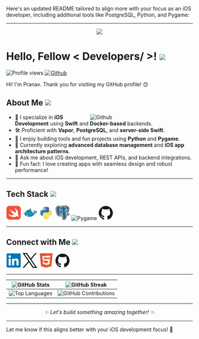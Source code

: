 Here's an updated README tailored to align more with your focus as an iOS developer, including additional tools like PostgreSQL, Python, and Pygame:

---

<p align="center">
    <img width="200" src="https://github.com/pranav1160/pranav1160/blob/main/profile.png">
</p>

<h1> Hello, Fellow < Developers/ >! <img src = "https://raw.githubusercontent.com/MartinHeinz/MartinHeinz/master/wave.gif" width = 30px> </h1>
<p align='center'>
</p>

![Profile views](https://visitor-badge.glitch.me/badge?page_id=pranav1160.pranav1160)
[![Github](https://img.shields.io/github/followers/pranav1160?label=Follow&style=social)](https://github.com/pranav1160)

<div size='20px'>Hi! I'm Pranav. Thank you for visiting my GitHub profile! 😊  
</div>

<h2> About Me <img src="https://media.giphy.com/media/eXbNCXfdOIirH7VwJh/giphy.gif" width="100px"></h2>

<img width="55%" align="right" alt="Github" src="https://media.giphy.com/media/1xk9SiIqyBybUrPh2U/giphy.gif" />

- 🚀 I specialize in **iOS Development** using **Swift** and **Docker-based** backends.  
- 🛠️ Proficient with **Vapor**, **PostgreSQL**, and **server-side Swift**.  
- 🐍 I enjoy building tools and fun projects using **Python** and **Pygame**.  
- 🌱 Currently exploring **advanced database management** and **iOS app architecture patterns**.  
- 💬 Ask me about iOS development, REST APIs, and backend integrations.  
- 🎯 Fun fact: I love creating apps with seamless design and robust performance!  

---

<h2> Tech Stack <img src="https://media.giphy.com/media/QssGEmpkyEOhBCb7e1/giphy.gif" width="32px"></h2>

<p>
    <img src="https://raw.githubusercontent.com/devicons/devicon/master/icons/swift/swift-original.svg" alt="Swift" width="40" height="40"/>
    <img src="https://raw.githubusercontent.com/devicons/devicon/master/icons/docker/docker-original.svg" alt="Docker" width="40" height="40"/>
    <img src="https://raw.githubusercontent.com/devicons/devicon/master/icons/python/python-original.svg" alt="Python" width="40" height="40"/>
    <img src="https://raw.githubusercontent.com/devicons/devicon/master/icons/postgresql/postgresql-original.svg" alt="PostgreSQL" width="40" height="40"/>
    <img src="https://raw.githubusercontent.com/devicons/devicon/master/icons/pygame/pygame-original.svg" alt="Pygame" width="40" height="40"/>
    <img src="https://raw.githubusercontent.com/devicons/devicon/master/icons/github/github-original.svg" alt="GitHub" width="40" height="40"/>
</p>

---

<h2> Connect with Me <img src="https://raw.githubusercontent.com/ShahriarShafin/ShahriarShafin/main/Assets/handshake.gif" width="100px"></h2>

<p>
    <a href="https://www.linkedin.com/in/pranav1160/" target="_blank"><img alt="LinkedIn" src="https://raw.githubusercontent.com/devicons/devicon/master/icons/linkedin/linkedin-original.svg" width="40" height="40"/></a>
    <a href="https://twitter.com/pranav1160" target="_blank"><img alt="Twitter" src="https://raw.githubusercontent.com/devicons/devicon/master/icons/twitter/twitter-original.svg" width="40" height="40"/></a>
    <a href="https://pranav1160.github.io/" target="_blank"><img alt="Portfolio" src="https://raw.githubusercontent.com/devicons/devicon/master/icons/html5/html5-original.svg" width="40" height="40"/></a>
    <a href="https://github.com/pranav1160" target="_blank"><img alt="GitHub" src="https://raw.githubusercontent.com/devicons/devicon/master/icons/github/github-original.svg" width="40" height="40"/></a>
</p>

---

| ![GitHub Stats](https://github-readme-stats.vercel.app/api?username=pranav1160&show_icons=true&theme=radical) | ![GitHub Streak](https://github-readme-streak-stats.herokuapp.com/?user=pranav1160&theme=radical) |
| --- | --- |
| ![Top Languages](https://github-readme-stats.vercel.app/api/top-langs/?username=pranav1160&layout=compact&theme=radical) | ![GitHub Contributions](https://activity-graph.herokuapp.com/graph?username=pranav1160&theme=radical) |

---

<p align="center">
    <i>✨ Let's build something amazing together! ✨</i>
</p>

---

Let me know if this aligns better with your iOS development focus! 🚀

